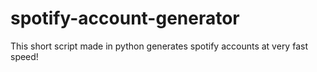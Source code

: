 # spotify-account-generator
This short script made in python generates spotify accounts at very fast speed!

